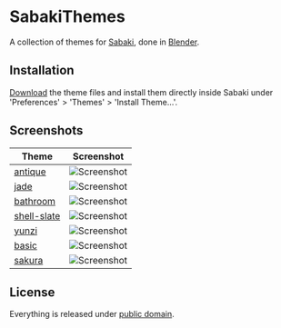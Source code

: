 # SabakiThemes

A collection of themes for [Sabaki](https://github.com/SabakiHQ/Sabaki), done in [Blender](https://www.blender.org/).

## Installation

[Download](https://github.com/billhails/SabakiThemes/releases) the theme files and install them directly inside Sabaki
under 'Preferences' > 'Themes' > 'Install Theme...'.

## Screenshots

| Theme                          | Screenshot                                              |
| ------------------------------ | ------------------------------------------------------- |
| [antique](antique)             | ![Screenshot](antique/AntiqueScreenshot.png)            |
| [jade](jade)                   | ![Screenshot](jade/JadeScreenshot.png)                  |
| [bathroom](bathroom)           | ![Screenshot](bathroom/BathroomScreenshot.png)          |
| [shell-slate](shell-slate)     | ![Screenshot](shell-slate/ShellSlateScreenshot.png)     |
| [yunzi](yunzi)                 | ![Screenshot](yunzi/YunziScreenshot.png)                |
| [basic](basic)                 | ![Screenshot](basic/BasicScreenshot.png)                |
| [sakura](sakura)               | ![Screenshot](sakura/SakuraScreenshot.png)              |

## License

Everything is released under [public domain](http://creativecommons.org/publicdomain/zero/1.0/).
